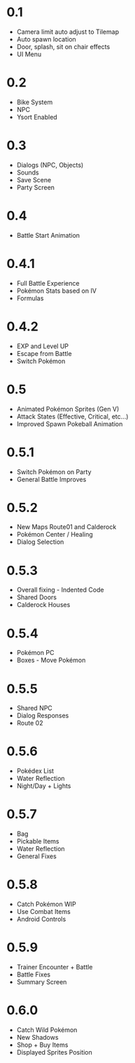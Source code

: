 # 0.1
- Camera limit auto adjust to Tilemap
- Auto spawn location
- Door, splash, sit on chair effects
- UI Menu

# 0.2
- Bike System
- NPC
- Ysort Enabled

# 0.3
- Dialogs (NPC, Objects)
- Sounds
- Save Scene
- Party Screen

# 0.4
- Battle Start Animation

# 0.4.1
- Full Battle Experience
- Pokémon Stats based on IV
- Formulas

# 0.4.2
- EXP and Level UP
- Escape from Battle
- Switch Pokémon

# 0.5
- Animated Pokémon Sprites (Gen V)
- Attack States (Effective, Critical, etc...)
- Improved Spawn Pokeball Animation

# 0.5.1
- Switch Pokémon on Party
- General Battle Improves

# 0.5.2
- New Maps Route01 and Calderock
- Pokémon Center / Healing
- Dialog Selection

# 0.5.3
- Overall fixing - Indented Code
- Shared Doors
- Calderock Houses

# 0.5.4
- Pokémon PC
- Boxes - Move Pokémon

# 0.5.5
- Shared NPC
- Dialog Responses
- Route 02

# 0.5.6
- Pokédex List
- Water Reflection
- Night/Day + Lights

# 0.5.7
- Bag
- Pickable Items
- Water Reflection
- General Fixes

# 0.5.8
- Catch Pokémon WIP
- Use Combat Items
- Android Controls

# 0.5.9
- Trainer Encounter + Battle
- Battle Fixes
- Summary Screen

# 0.6.0
- Catch Wild Pokémon
- New Shadows
- Shop + Buy Items
- Displayed Sprites Position

